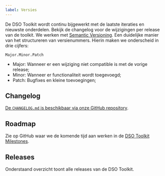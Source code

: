 ```yaml
---
label: Versies
---
```


De DSO Toolkit wordt continu bijgewerkt met de laatste iteraties en nieuwste onderdelen. Bekijk de changelog voor de wijzigingen per release van de toolkit. We werken met <a href="https://semver.org/" class="extern">Semantic Versioning</a>. Een duidelijke manier van het structureren van versienummers. Hierin maken we onderscheid in drie cijfers:

`Major.Minor.Patch`

* Major: Wanneer er een wijziging niet compatible is met de vorige release;
* Minor: Wanneer er functionaliteit wordt toegevoegd;
* Patch: Bugfixes en kleine toevoegingen;

## Changelog

<a href="https://github.com/dso-toolkit/dso-toolkit/blob/master/CHANGELOG.md" class="extern">De `CHANGELOG.md` is beschikbaar via onze GitHub repository</a>.

## Roadmap

Zie op GitHub waar we de komende tijd aan werken in de <a href="https://github.com/dso-toolkit/dso-toolkit/milestones" class="extern">DSO Toolkit Milestones</a>.

## Releases

Onderstaand overzicht toont alle releases van de DSO Toolkit.

<div id="versions-container"></div>

<script>
  document.addEventListener('DOMContentLoaded', function () {
    getAllVersions().then(function (releases) {
      const versionsContainer = document.querySelector('#versions-container');
      releases.forEach(function (release) {
        const div = document.createElement('div');
        versionsContainer.appendChild(div);
        const h3 = document.createElement('h3');
        div.appendChild(h3);
        h3.textContent = release.label;
        const ul = document.createElement('ul');
        div.appendChild(ul);
        release.versions.reverse().forEach(function (version) {
          const li = document.createElement('li');
          ul.appendChild(li);
          const a = document.createElement('a');
          li.appendChild(a);
          a.setAttribute('href', '/' + version.version);
          a.textContent = version.label || version.version;
        });
      });
    });
  });
</script>